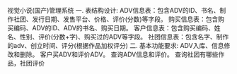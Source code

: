 视觉小说(国产)管理系统
一. 表结构设计:
    ADV信息表：包含ADV的ID、书名、制作社团、发行日期、发售平台、价格、评价(分数)等字段。
    购买信息表：包含购买编码、ADV的ID、ADV的书名、购买日期。
    客户信息表：包含购买编码、姓名、性别、评价(分数+字)、购买过的ADV等字段。
    社团信息表：包含名字、制作的adv、创立时间、评分(根据作品加权评分)
二. 基本功能要求:
    ADV入库、信息修改和删除。
    客户买ADV和评价ADV。
    查询ADV信息和评价。
    查询社团有哪些作品，社团评价
